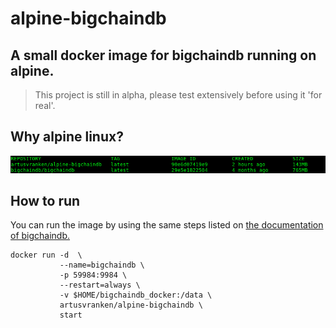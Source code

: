 # alpine-bigchaindb

## A small docker image for bigchaindb running on alpine.

> This project is still in alpha, please test extensively before using it 'for real'.

## Why alpine linux?

![filesize difference between running on ubuntu and alpine](img/filesize.png)

## How to run

You can run the image by using the same steps listed on [the documentation of bigchaindb.](https://docs.bigchaindb.com/projects/server/en/latest/appendices/run-with-docker.html)

```shell
docker run -d  \
           --name=bigchaindb \
           -p 59984:9984 \
           --restart=always \ 
           -v $HOME/bigchaindb_docker:/data \
           artusvranken/alpine-bigchaindb \
           start
```
